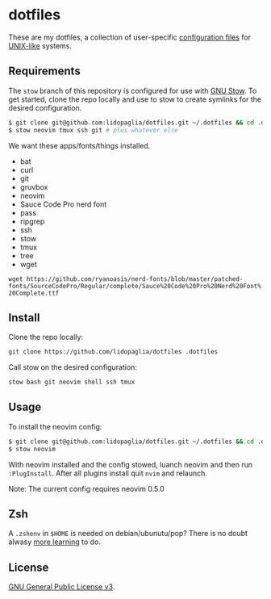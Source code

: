 # dotfiles

These are my dotfiles, a collection of user-specific [configuration
files][1] for [UNIX-like][3] systems.

## Requirements

The `stow` branch of this repository is configured for use with [GNU Stow][2].
To get started, clone the repo locally and use to stow to create symlinks for
the desired configuration.

```bash
$ git clone git@github.com:lidopaglia/dotfiles.git ~/.dotfiles && cd .dotfiles
$ stow neovim tmux ssh git # plus whatever else
```

We want these apps/fonts/things installed.

- bat
- curl
- git
- gruvbox
- neovim
- Sauce Code Pro nerd font 
- pass
- ripgrep
- ssh
- stow
- tmux
- tree
- wget

`wget https://github.com/ryanoasis/nerd-fonts/blob/master/patched-fonts/SourceCodePro/Regular/complete/Sauce%20Code%20Pro%20Nerd%20Font%20Complete.ttf`

## Install

Clone the repo locally:

```sh
git clone https://github.com/lidopaglia/dotfiles .dotfiles
```

Call stow on the desired configuration:

```sh
stow bash git neovim shell ssh tmux
```

## Usage

To install the neovim config:

```bash
$ git clone git@github.com:lidopaglia/dotfiles.git ~/.dotfiles && cd .dotfiles
$ stow neovim
```

With neovim installed and the config stowed, luanch neovim and then run
`:PlugInstall`. After all plugins install quit `nvim` and relaunch.

Note: The current config requires neovim 0.5.0

## Zsh

A `.zshenv` in `$HOME` is needed on debian/ubunutu/pop? There is no doubt
alwasy [more learning][5] to do.

## License

[GNU General Public License v3][4].

[1]: http://dotfiles.github.io/
[2]: https://www.gnu.org/software/stow/
[3]: https://www.computerhope.com/jargon/u/unix-like.htm
[4]: https://www.gnu.org/licenses/gpl-3.0.html
[5]: https://zsh.sourceforge.io/Intro/intro_3.html
[6]: https://github.com/morhetz/gruvbox
[7]: https://github.com/ryanoasis/nerd-fonts
